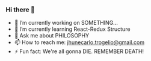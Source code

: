 ### Hi there 👋

- 🔭 I’m currently working on SOMETHING...
- 🌱 I’m currently learning React-Redux Structure
- 💬 Ask me about PHILOSOPHY
- 📫 How to reach me: jhunecarlo.trogelio@gmail.com
- ⚡ Fun fact: We're all gonna DIE. REMEMBER DEATH!
